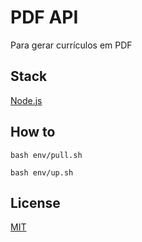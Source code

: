 # PDF API

Para gerar currículos em PDF

## Stack

[Node.js](https://nodejs.org/en/)

## How to

```
bash env/pull.sh

bash env/up.sh
```

## License

[MIT](./LICENSE)
